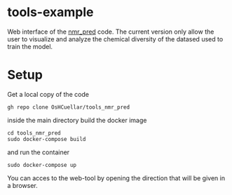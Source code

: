 # tools-example

Web interface of the [nmr_pred](https://github.com/maltefranke/nmr_pred) code. The current version only allow the user to visualize and analyze the chemical diversity of the datased used to train the model.

# Setup
Get a local copy of the code
```
gh repo clone OsHCuellar/tools_nmr_pred
```
inside the main directory build the docker image
```
cd tools_nmr_pred
sudo docker-compose build
```
and run the container
```
sudo docker-compose up
```
You can acces to the web-tool by opening the direction that will be given in a browser.
